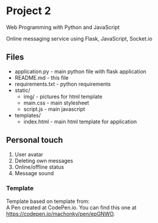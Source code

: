 # Project 2

Web Programming with Python and JavaScript

Online messaging service using Flask, JavaScript, Socket.io

## Files
- application.py - main python file with flask application
- README.md - this file
- requirements.txt - python requirements
- static/
    - img/ - pictures for html template
    - main.css - main stylesheet
    - script.js - main javascript
- templates/
    - index.html - main html template for application


## Personal touch
 1. User avatar
 2. Deleting own messages
 3. Online/offline status
 4. Message sound
 
### Template
 Template based on template from:  
A Pen created at CodePen.io. You can find this one at https://codepen.io/machonky/pen/epGNWO.